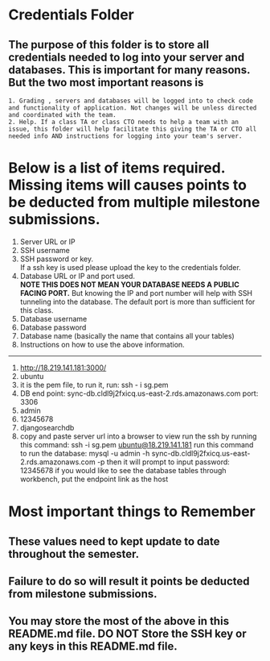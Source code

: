 # Credentials Folder

## The purpose of this folder is to store all credentials needed to log into your server and databases. This is important for many reasons. But the two most important reasons is
    1. Grading , servers and databases will be logged into to check code and functionality of application. Not changes will be unless directed and coordinated with the team.
    2. Help. If a class TA or class CTO needs to help a team with an issue, this folder will help facilitate this giving the TA or CTO all needed info AND instructions for logging into your team's server. 


# Below is a list of items required. Missing items will causes points to be deducted from multiple milestone submissions.

1. Server URL or IP
2. SSH username
3. SSH password or key.
    <br> If a ssh key is used please upload the key to the credentials folder.
4. Database URL or IP and port used.
    <br><strong> NOTE THIS DOES NOT MEAN YOUR DATABASE NEEDS A PUBLIC FACING PORT.</strong> But knowing the IP and port number will help with SSH tunneling into the database. The default port is more than sufficient for this class.
5. Database username
6. Database password
7. Database name (basically the name that contains all your tables)
8. Instructions on how to use the above information.

------------------------------------------------------------------------
1. http://18.219.141.181:3000/
2. ubuntu
3. it is the pem file, to run it, run: ssh - i sg.pem 
4. DB end point: sync-db.cldl9j2fxicq.us-east-2.rds.amazonaws.com 
   port: 3306
7. admin
8. 12345678
9. djangosearchdb 
10. copy and paste server url into a browser to view
   run the ssh by running this command: ssh -i sg.pem ubuntu@18.219.141.181
   run this command to run the database: mysql -u admin -h sync-db.cldl9j2fxicq.us-east-2.rds.amazonaws.com -p
   then it will prompt to input password: 12345678
   if you would like to see the database tables through workbench, put the endpoint link as the host  

# Most important things to Remember
## These values need to kept update to date throughout the semester. <br>
## <strong>Failure to do so will result it points be deducted from milestone submissions.</strong><br>
## You may store the most of the above in this README.md file. DO NOT Store the SSH key or any keys in this README.md file.
